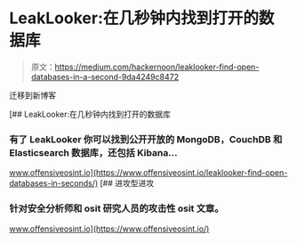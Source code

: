 # LeakLooker:在几秒钟内找到打开的数据库

> 原文：<https://medium.com/hackernoon/leaklooker-find-open-databases-in-a-second-9da4249c8472>

迁移到新博客

[](https://www.offensiveosint.io/leaklooker-find-open-databases-in-seconds/) [## LeakLooker:在几秒钟内找到打开的数据库

### 有了 LeakLooker 你可以找到公开开放的 MongoDB，CouchDB 和 Elasticsearch 数据库，还包括 Kibana…

www.offensiveosint.io](https://www.offensiveosint.io/leaklooker-find-open-databases-in-seconds/) [](https://www.offensiveosint.io/) [## 进攻型进攻

### 针对安全分析师和 osit 研究人员的攻击性 osit 文章。

www.offensiveosint.io](https://www.offensiveosint.io/)